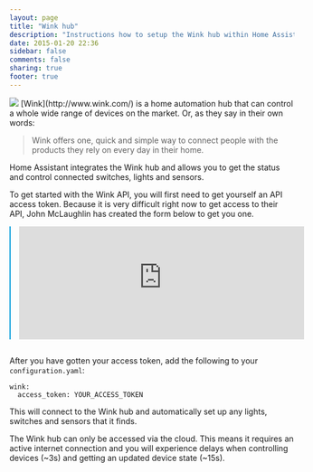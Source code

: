 ```yaml
---
layout: page
title: "Wink hub"
description: "Instructions how to setup the Wink hub within Home Assistant."
date: 2015-01-20 22:36
sidebar: false
comments: false
sharing: true
footer: true
---
```


<img src='/images/supported_brands/wink.png' class='brand pull-right' />
[Wink](http://www.wink.com/) is a home automation hub that can control a whole wide range of devices on the market. Or, as they say in their own words:

<blockquote>Wink offers one, quick and simple way to connect people with the products they rely on every day in their home.</blockquote>

Home Assistant integrates the Wink hub and allows you to get the status and control connected switches, lights and sensors.

To get started with the Wink API, you will first need to get yourself an API access token. Because it is very difficult right now to get access to their API, John McLaughlin has created the form below to get you one. 

<iframe src="https://winkbearertoken.appspot.com"
        style='width: 100%; height: 200px; border: 0; margin: 0 auto 15px; border-left: 2px solid #049cdb; padding-left: 15px;'></iframe>

After you have gotten your access token, add the following to your `configuration.yaml`:

```
wink:
  access_token: YOUR_ACCESS_TOKEN
```

This will connect to the Wink hub and automatically set up any lights, switches and sensors that it finds.

<p class='note'>
The Wink hub can only be accessed via the cloud. This means it requires an active internet connection and you will experience delays when controlling devices (~3s) and getting an updated device state (~15s). 
</p>
